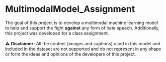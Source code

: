 # MultimodalModel_Assignment
The goal of this project is to develop a multimodal machine learning model to help and support the fight **against** any form of hate speech. Additionally, this project was developed for a class assignment. <br>
<br>
:warning: **Disclaimer:** All the content (images and captions) used in this model and included in the dataset are not supported and do not represent in any shape or form the ideas and opinions of the developers of this project.
